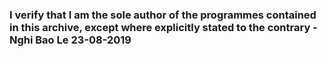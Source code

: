 ### I verify that I am the sole author of the programmes contained in this archive, except where explicitly stated to the contrary - Nghi Bao Le 23-08-2019
